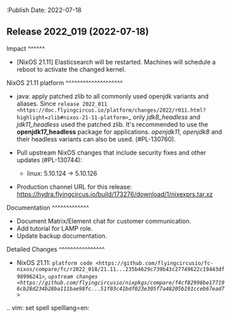 :Publish Date: 2022-07-18

Release 2022_019 (2022-07-18)
-----------------------------

Impact
^^^^^^

* [NixOS 21.11] Elasticsearch will be restarted. Machines will schedule a reboot to activate the changed kernel.


NixOS 21.11 platform
^^^^^^^^^^^^^^^^^^^^
* java: apply patched zlib to all commonly used openjdk variants and aliases.
  Since `release 2022_011 <https://doc.flyingcircus.io/platform/changes/2022/r011.html?highlight=zlib#nixos-21-11-platform>`_
  only *jdk8_headless* and *jdk11_headless* used the patched zlib. It's
  recommended to use the **openjdk17_headless** package for applications.
  *openjdk11*, *openjdk8* and their headless variants can also be used.
  (#PL-130760).
* Pull upstream NixOS changes that include security fixes and other
  updates (#PL-130744):

  * linux: 5.10.124 -> 5.10.126

* Production channel URL for this release: https://hydra.flyingcircus.io/build/173276/download/1/nixexprs.tar.xz


Documentation
^^^^^^^^^^^^^

* Document Matrix/Element chat for customer communication.
* Add tutorial for LAMP role.
* Update backup documentation.


Detailed Changes
^^^^^^^^^^^^^^^^

* NixOS 21.11: `platform code <https://github.com/flyingcircusio/fc-nixos/compare/fc/r2022_018/21.11...235b4629c739b43c27749622c19443df98996241>`_,
  `upstream changes <https://github.com/flyingcircusio/nixpkgs/compare/f4cf82996be177196cb28d234b28ba111bae98fc...51f03c41bdf023e305f7a48205b191cceb67ead7>`_


.. vim: set spell spelllang=en:
